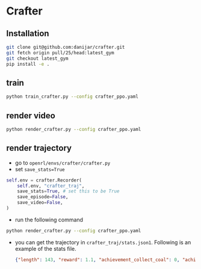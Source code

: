# Crafter

## Installation

```bash
git clone git@github.com:danijar/crafter.git
git fetch origin pull/25/head:latest_gym
git checkout latest_gym
pip install -e .
```

## train

```bash
python train_crafter.py --config crafter_ppo.yaml
```
## render video

```bash
python render_crafter.py --config crafter_ppo.yaml
```

## render trajectory

* go to `openrl/envs/crafter/crafter.py`
* set `save_stats=True`

```python
self.env = crafter.Recorder(
    self.env, "crafter_traj",
    save_stats=True, # set this to be True
    save_episode=False,
    save_video=False,
)
```

* run the following command

```bash
python render_crafter.py --config crafter_ppo.yaml
```

* you can get the trajectory in `crafter_traj/stats.json1`. Following is an example of the stats file.
    
    ```json
    {"length": 143, "reward": 1.1, "achievement_collect_coal": 0, "achievement_collect_diamond": 0, "achievement_collect_drink": 15, "achievement_collect_iron": 0, "achievement_collect_sapling": 0, "achievement_collect_stone": 0, "achievement_collect_wood": 0, "achievement_defeat_skeleton": 0, "achievement_defeat_zombie": 0, "achievement_eat_cow": 0, "achievement_eat_plant": 0, "achievement_make_iron_pickaxe": 0, "achievement_make_iron_sword": 0, "achievement_make_stone_pickaxe": 0, "achievement_make_stone_sword": 0, "achievement_make_wood_pickaxe": 0, "achievement_make_wood_sword": 0, "achievement_place_furnace": 0, "achievement_place_plant": 0, "achievement_place_stone": 0, "achievement_place_table": 0, "achievement_wake_up": 3}
    ```